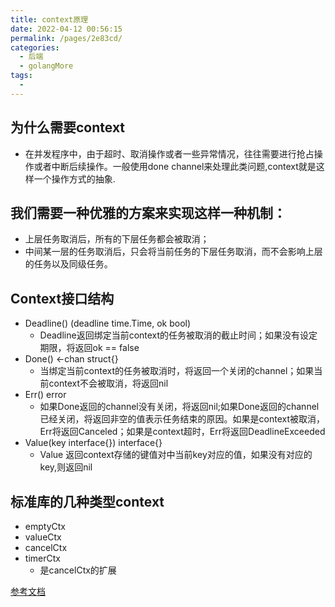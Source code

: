 ```yaml
---
title: context原理
date: 2022-04-12 00:56:15
permalink: /pages/2e83cd/
categories:
  - 后端
  - golangMore
tags:
  - 
---
```



## 为什么需要context
  * 在并发程序中，由于超时、取消操作或者一些异常情况，往往需要进行抢占操作或者中断后续操作。一般使用done channel来处理此类问题,context就是这样一个操作方式的抽象.

## 我们需要一种优雅的方案来实现这样一种机制：
  * 上层任务取消后，所有的下层任务都会被取消；
  * 中间某一层的任务取消后，只会将当前任务的下层任务取消，而不会影响上层的任务以及同级任务。

## Context接口结构
  * Deadline() (deadline time.Time, ok bool)
    * Deadline返回绑定当前context的任务被取消的截止时间；如果没有设定期限，将返回ok == false
  * Done() <-chan struct{}
    * 当绑定当前context的任务被取消时，将返回一个关闭的channel；如果当前context不会被取消，将返回nil
  * Err() error
    * 如果Done返回的channel没有关闭，将返回nil;如果Done返回的channel已经关闭，将返回非空的值表示任务结束的原因。如果是context被取消，Err将返回Canceled；如果是context超时，Err将返回DeadlineExceeded
  * Value(key interface{}) interface{}
    * Value 返回context存储的键值对中当前key对应的值，如果没有对应的key,则返回nil

## 标准库的几种类型context
  * emptyCtx
  * valueCtx
  * cancelCtx
  * timerCtx
    * 是cancelCtx的扩展



[参考文档](https://zhuanlan.zhihu.com/p/110085652)



